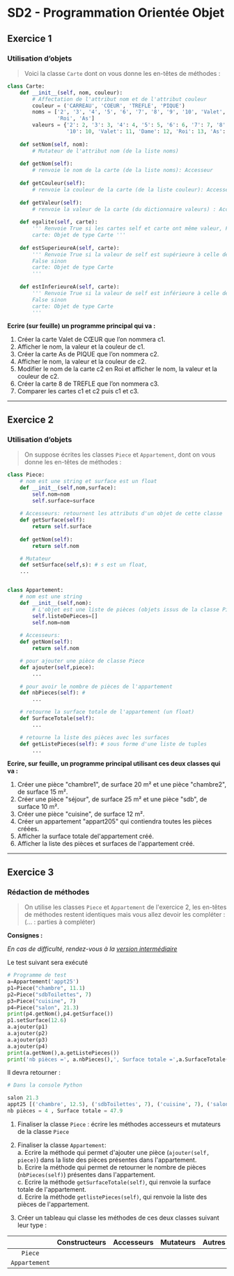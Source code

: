 # SD2 - Programmation Orientée Objet

## Exercice 1

### Utilisation d’objets
> Voici la classe `Carte` dont on vous donne les en-têtes de méthodes :

```Python
class Carte:
    def __init__(self, nom, couleur):
        # Affectation de l'attribut nom et de l'attribut couleur
        couleur = ('CARREAU', 'COEUR', 'TREFLE', 'PIQUE')
        noms = ['2', '3', '4', '5', '6', '7', '8', '9', '10', 'Valet', 'Dame', 
                'Roi', 'As']
        valeurs = {'2': 2, '3': 3, '4': 4, '5': 5, '6': 6, '7': 7, '8': 8, '9': 9,
                   '10': 10, 'Valet': 11, 'Dame': 12, 'Roi': 13, 'As': 14}
        
    def setNom(self, nom):
        # Mutateur de l'attribut nom (de la liste noms)
        
    def getNom(self):
        # renvoie le nom de la carte (de la liste noms): Accesseur
        
    def getCouleur(self):
        # renvoie la couleur de la carte (de la liste couleur): Accesseur
        
    def getValeur(self):
        # renvoie la valeur de la carte (du dictionnaire valeurs) : Accesseur
        
    def egalite(self, carte):
        ''' Renvoie True si les cartes self et carte ont même valeur, False sinon
        carte: Objet de type Carte '''
        
    def estSuperieureA(self, carte):
        ''' Renvoie True si la valeur de self est supérieure à celle de carte,
        False sinon
        carte: Objet de type Carte
        '''
        
    def estInferieureA(self, carte):
        ''' Renvoie True si la valeur de self est inférieure à celle de carte,
        False sinon
        carte: Objet de type Carte
        '''
```

**Ecrire (sur feuille) un programme principal qui va :**  

1. Créer la carte Valet de CŒUR que l’on nommera c1.  
2. Afficher le nom, la valeur et la couleur de c1.  
3. Créer la carte As de PIQUE que l’on nommera c2.  
4. Afficher le nom, la valeur et la couleur de c2.  
5. Modifier le nom de la carte c2 en Roi et afficher le nom, la valeur et la couleur de c2.  
6. Créer la carte 8 de TREFLE que l’on nommera c3.  
7. Comparer les cartes c1 et c2 puis c1 et c3.

___
## Exercice 2

### Utilisation d’objets
> On suppose écrites les classes `Piece` et `Appartement`, dont on vous donne les en-têtes de méthodes :

```Python
class Piece:
    # nom est une string et surface est un float
    def __init__(self,nom,surface):
        self.nom=nom
        self.surface=surface
        
    # Accesseurs: retournent les attributs d'un objet de cette classe    
    def getSurface(self):
        return self.surface
    
    def getNom(self):
        return self.nom

    # Mutateur
    def setSurface(self,s): # s est un float,
    ...


class Appartement:
    # nom est une string
    def __init__(self,nom):
        # L'objet est une liste de pièces (objets issus de la classe Piece)
        self.listeDePieces=[]
        self.nom=nom
        
    # Accesseurs:
    def getNom(self):        
        return self.nom

    # pour ajouter une pièce de classe Piece  
    def ajouter(self,piece):
        ...

    # pour avoir le nombre de pièces de l'appartement   
    def nbPieces(self): #
        ...

    # retourne la surface totale de l'appartement (un float)    
    def SurfaceTotale(self):
        ...

    # retourne la liste des pièces avec les surfaces    
    def getListePieces(self): # sous forme d'une liste de tuples
        ...

```

**Ecrire, sur feuille, un programme principal utilisant ces deux classes qui va :**

1. Créer une pièce "chambre1", de surface 20 m² et une pièce "chambre2", de surface 15 m².
2. Créer une pièce "séjour", de surface 25 m² et une pièce "sdb", de surface 10 m².
3. Créer une pièce "cuisine", de surface 12 m².
4. Créer un appartement "appart205" qui contiendra toutes les pièces créées.
5. Afficher la surface totale del'appartement créé.
6. Afficher la liste des pièces et surfaces de l'appartement créé.








___
## Exercice 3

### Rédaction de méthodes
> On utilise les classes `Piece` et `Appartement` de l'exercice 2, les en-têtes de méthodes restent identiques mais vous allez devoir les compléter : (... : parties à compléter)

**Consignes :**  

*En cas de difficulté, rendez-vous à la [version intermédiaire](./SD2-ex3-intermédiaire.md)*  

Le test suivant sera exécuté
```Python
# Programme de test
a=Appartement('appt25')
p1=Piece("chambre", 11.1)
p2=Piece("sdbToilettes", 7)
p3=Piece("cuisine", 7)
p4=Piece("salon", 21.3)
print(p4.getNom(),p4.getSurface())
p1.setSurface(12.6)
a.ajouter(p1)
a.ajouter(p2)
a.ajouter(p3)
a.ajouter(p4)
print(a.getNom(),a.getListePieces())
print('nb pièces =', a.nbPieces(),', Surface totale =',a.SurfaceTotale())
```
Il devra retourner :
```Python
# Dans la console Python

salon 21.3
appt25 [('chambre', 12.5), ('sdbToilettes', 7), ('cuisine', 7), ('salon', 21.3)]
nb pièces = 4 , Surface totale = 47.9
```

1. Finaliser la classe `Piece` : écrire les méthodes accesseurs et mutateurs de la classe `Piece`  

2. Finaliser la classe `Appartement`:  
     a. Ecrire la méthode qui permet d'ajouter une pièce (`ajouter(self, piece)`) dans la liste des pièces présentes dans l'appartement.  
     b. Ecrire la méthode qui permet de retourner le nombre de pièces (`nbPieces(self)`) présentes dans l'appartement.  
     c. Ecrire la méthode `getSurfaceTotale(self)`, qui renvoie la surface totale de l'appartement.  
     d. Ecrire la méthode `getlistePieces(self)`, qui renvoie la liste des pièces de l'appartement.  
3. Créer un tableau qui classe les méthodes de ces deux classes suivant leur type :  

|               | Constructeurs | Accesseurs | Mutateurs | Autres |
|:-------------:|:-------------:|------------|-----------|:------:|
|    `Piece`    |               |            |           |        |
| `Appartement` |               |            |           |        |


